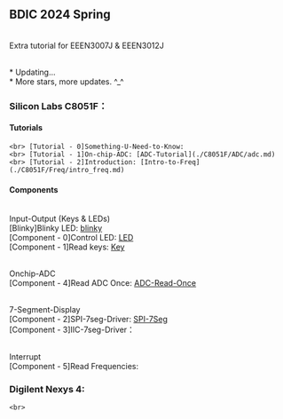 ## BDIC 2024 Spring

<br> Extra tutorial for EEEN3007J & EEEN3012J

<br> * Updating...
<br> * More stars, more updates. ^\_^


### Silicon Labs C8051F：
#### Tutorials
    <br> [Tutorial - 0]Something-U-Need-to-Know: 
    <br> [Tutorial - 1]On-chip-ADC: [ADC-Tutorial](./C8051F/ADC/adc.md)
    <br> [Tutorial - 2]Introduction: [Intro-to-Freq](./C8051F/Freq/intro_freq.md)

#### Components

<br> Input-Output (Keys & LEDs)
    <br> [Blinky]Blinky LED: [blinky](./C8051F/Blinky/test.c)
    <br> [Component - 0]Control LED: [LED](./C8051F/Lab1/led_ctrl.c)
    <br> [Component - 1]Read keys: [Key](./C8051F/Blinky/key.c)

<br> Onchip-ADC
    <br> [Component - 4]Read ADC Once: [ADC-Read-Once](./C8051F/ADC/adc.c)

<br> 7-Segment-Display
    <br> [Component - 2]SPI-7seg-Driver: [SPI-7Seg](./C8051F/Serial7Seg/SPI_7Seg.c)
    <br> [Component - 3]IIC-7seg-Driver：

<br> Interrupt
    <br> [Component - 5]Read Frequencies: 

### Digilent Nexys 4:
    <br> 
